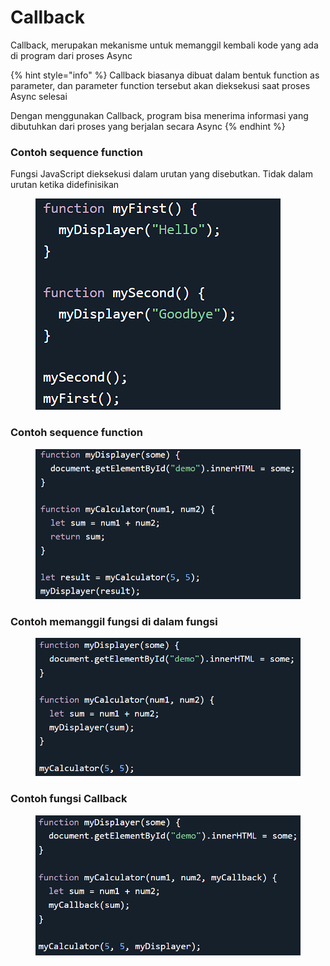 # Callback

Callback, merupakan mekanisme untuk memanggil kembali kode yang ada di program dari proses Async

{% hint style="info" %}
Callback biasanya dibuat dalam bentuk function as parameter, dan parameter function tersebut akan dieksekusi saat proses Async selesai

Dengan menggunakan Callback, program bisa menerima informasi yang dibutuhkan dari proses yang berjalan secara Async
{% endhint %}

### Contoh sequence function

Fungsi JavaScript dieksekusi dalam urutan yang disebutkan. Tidak dalam urutan ketika didefinisikan

<figure><img src="../.gitbook/assets/image (6).png" alt=""><figcaption></figcaption></figure>

### Contoh sequence function

<figure><img src="../.gitbook/assets/image (4).png" alt=""><figcaption></figcaption></figure>

### Contoh memanggil fungsi di dalam fungsi

<figure><img src="../.gitbook/assets/image (3).png" alt=""><figcaption></figcaption></figure>

### Contoh fungsi Callback

<figure><img src="../.gitbook/assets/image (5).png" alt=""><figcaption></figcaption></figure>

